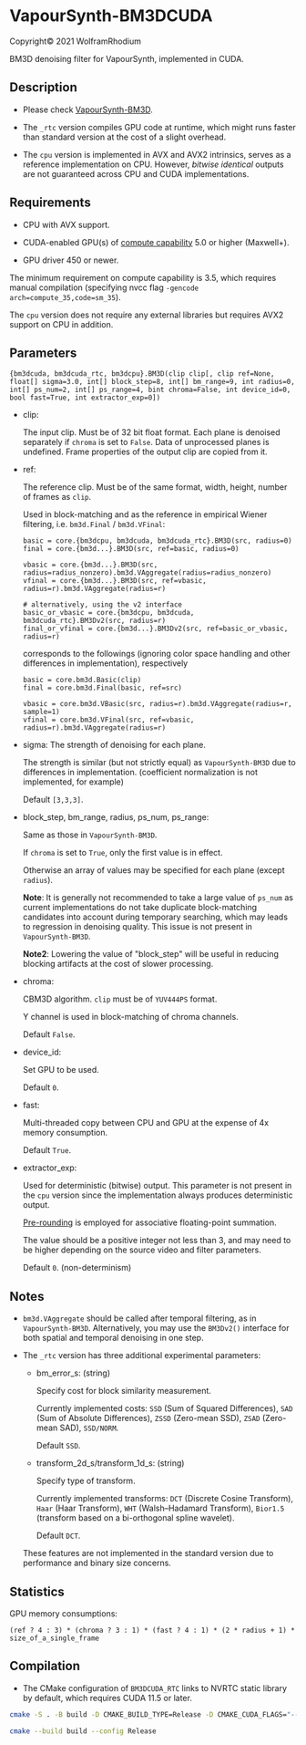 # VapourSynth-BM3DCUDA

Copyright© 2021 WolframRhodium

BM3D denoising filter for VapourSynth, implemented in CUDA.

## Description

- Please check [VapourSynth-BM3D](https://github.com/HomeOfVapourSynthEvolution/VapourSynth-BM3D).

- The `_rtc` version compiles GPU code at runtime, which might runs faster than standard version at the cost of a slight overhead.

- The `cpu` version is implemented in AVX and AVX2 intrinsics, serves as a reference implementation on CPU. However, _bitwise identical_ outputs are not guaranteed across CPU and CUDA implementations.

## Requirements

- CPU with AVX support.

- CUDA-enabled GPU(s) of [compute capability](https://developer.nvidia.com/cuda-gpus) 5.0 or higher (Maxwell+).

- GPU driver 450 or newer.

The minimum requirement on compute capability is 3.5, which requires manual compilation (specifying nvcc flag `-gencode arch=compute_35,code=sm_35`).

The `cpu` version does not require any external libraries but requires AVX2 support on CPU in addition.

## Parameters

```python3
{bm3dcuda, bm3dcuda_rtc, bm3dcpu}.BM3D(clip clip[, clip ref=None, float[] sigma=3.0, int[] block_step=8, int[] bm_range=9, int radius=0, int[] ps_num=2, int[] ps_range=4, bint chroma=False, int device_id=0, bool fast=True, int extractor_exp=0])
```

- clip:

    The input clip. Must be of 32 bit float format. Each plane is denoised separately if `chroma` is set to `False`. Data of unprocessed planes is undefined. Frame properties of the output clip are copied from it.

- ref:

    The reference clip. Must be of the same format, width, height, number of frames as `clip`.

    Used in block-matching and as the reference in empirical Wiener filtering, i.e. `bm3d.Final` / `bm3d.VFinal`:

    ```python3
    basic = core.{bm3dcpu, bm3dcuda, bm3dcuda_rtc}.BM3D(src, radius=0)
    final = core.{bm3d...}.BM3D(src, ref=basic, radius=0)

    vbasic = core.{bm3d...}.BM3D(src, radius=radius_nonzero).bm3d.VAggregate(radius=radius_nonzero)
    vfinal = core.{bm3d...}.BM3D(src, ref=vbasic, radius=r).bm3d.VAggregate(radius=r)
    
    # alternatively, using the v2 interface
    basic_or_vbasic = core.{bm3dcpu, bm3dcuda, bm3dcuda_rtc}.BM3Dv2(src, radius=r)
    final_or_vfinal = core.{bm3d...}.BM3Dv2(src, ref=basic_or_vbasic, radius=r)
    ```

    corresponds to the followings (ignoring color space handling and other differences in implementation), respectively

    ```python3
    basic = core.bm3d.Basic(clip)
    final = core.bm3d.Final(basic, ref=src)

    vbasic = core.bm3d.VBasic(src, radius=r).bm3d.VAggregate(radius=r, sample=1)
    vfinal = core.bm3d.VFinal(src, ref=vbasic, radius=r).bm3d.VAggregate(radius=r)
    ```

- sigma:
    The strength of denoising for each plane.

    The strength is similar (but not strictly equal) as `VapourSynth-BM3D` due to differences in implementation. (coefficient normalization is not implemented, for example)

    Default `[3,3,3]`.

- block_step, bm_range, radius, ps_num, ps_range:

    Same as those in `VapourSynth-BM3D`.

    If `chroma` is set to `True`, only the first value is in effect.

    Otherwise an array of values may be specified for each plane (except `radius`).
    
    **Note**: It is generally not recommended to take a large value of `ps_num` as current implementations do not take duplicate block-matching candidates into account during temporary searching, which may leads to regression in denoising quality. This issue is not present in `VapourSynth-BM3D`.

    **Note2**: Lowering the value of "block_step" will be useful in reducing blocking artifacts at the cost of slower processing.

- chroma:

    CBM3D algorithm. `clip` must be of `YUV444PS` format.

    Y channel is used in block-matching of chroma channels.

    Default `False`.

- device_id:

    Set GPU to be used.

    Default `0`.

- fast:

    Multi-threaded copy between CPU and GPU at the expense of 4x memory consumption.

    Default `True`.

- extractor_exp:

    Used for deterministic (bitwise) output. This parameter is not present in the `cpu` version since the implementation always produces deterministic output.

    [Pre-rounding](https://ieeexplore.ieee.org/document/6545904) is employed for associative floating-point summation.

    The value should be a positive integer not less than 3, and may need to be higher depending on the source video and filter parameters.

    Default `0`. (non-determinism)

## Notes

- `bm3d.VAggregate` should be called after temporal filtering, as in `VapourSynth-BM3D`. Alternatively, you may use the `BM3Dv2()` interface for both spatial and temporal denoising in one step.

- The `_rtc` version has three additional experimental parameters:

    - bm_error_s: (string)

        Specify cost for block similarity measurement.

        Currently implemented costs: 
        `SSD` (Sum of Squared Differences), 
        `SAD` (Sum of Absolute Differences), 
        `ZSSD` (Zero-mean SSD), 
        `ZSAD` (Zero-mean SAD), 
        `SSD/NORM`.

        Default `SSD`.

    - transform_2d_s/transform_1d_s: (string)

        Specify type of transform.

        Currently implemented transforms: 
        `DCT` (Discrete Cosine Transform), 
        `Haar` (Haar Transform), 
        `WHT` (Walsh–Hadamard Transform), 
        `Bior1.5` (transform based on a bi-orthogonal spline wavelet).

        Default `DCT`.

    These features are not implemented in the standard version due to performance and binary size concerns.

## Statistics

GPU memory consumptions:

`(ref ? 4 : 3) * (chroma ? 3 : 1) * (fast ? 4 : 1) * (2 * radius + 1) * size_of_a_single_frame`

## Compilation
- The CMake configuration of `BM3DCUDA_RTC` links to NVRTC static library by default, which requires CUDA 11.5 or later.

```bash
cmake -S . -B build -D CMAKE_BUILD_TYPE=Release -D CMAKE_CUDA_FLAGS="--threads 0 --use_fast_math -Wno-deprecated-gpu-targets" -D CMAKE_CUDA_ARCHITECTURES="50;61-real;75-real;86"

cmake --build build --config Release
```
